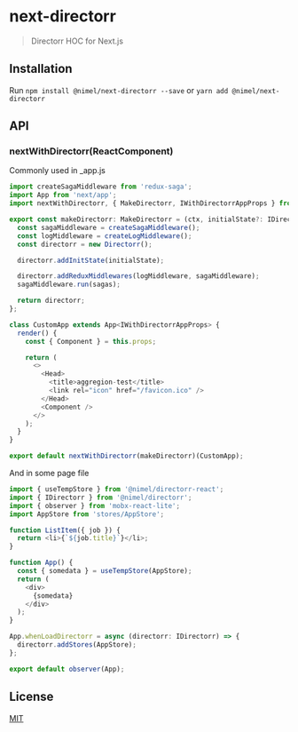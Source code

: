 # next-directorr

> Directorr HOC for Next.js

## Installation

Run `npm install @nimel/next-directorr --save` or `yarn add @nimel/next-directorr`

## API

### nextWithDirectorr(ReactComponent)

Commonly used in _app.js

```javascript
import createSagaMiddleware from 'redux-saga';
import App from 'next/app';
import nextWithDirectorr, { MakeDirectorr, IWithDirectorrAppProps } from '@nimel/next-directorr';

export const makeDirectorr: MakeDirectorr = (ctx, initialState?: IDirectorrStoresState) => {
  const sagaMiddleware = createSagaMiddleware();
  const logMiddleware = createLogMiddleware();
  const directorr = new Directorr();

  directorr.addInitState(initialState);

  directorr.addReduxMiddlewares(logMiddleware, sagaMiddleware);
  sagaMiddleware.run(sagas);

  return directorr;
};

class CustomApp extends App<IWithDirectorrAppProps> {
  render() {
    const { Component } = this.props;

    return (
      <>
        <Head>
          <title>aggregion-test</title>
          <link rel="icon" href="/favicon.ico" />
        </Head>
        <Component />
      </>
    );
  }
}

export default nextWithDirectorr(makeDirectorr)(CustomApp);
```

And in some page file

```javascript
import { useTempStore } from '@nimel/directorr-react';
import { IDirectorr } from '@nimel/directorr';
import { observer } from 'mobx-react-lite';
import AppStore from 'stores/AppStore';

function ListItem({ job }) {
  return <li>{`${job.title}`}</li>;
}

function App() {
  const { somedata } = useTempStore(AppStore);
  return (
    <div>
      {somedata}
    </div>
  );
}

App.whenLoadDirectorr = async (directorr: IDirectorr) => {
  directorr.addStores(AppStore);
};

export default observer(App);
```

## License

[MIT](LICENSE)